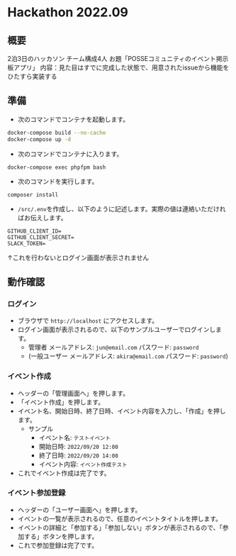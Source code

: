 # Hackathon 2022.09
## 概要
2泊3日のハッカソン
チーム構成4人
お題「POSSEコミュニティのイベント掲示板アプリ」
内容：見た目はすでに完成した状態で、用意されたissueから機能をひたすら実装する

## 準備
- 次のコマンドでコンテナを起動します。
```bash
docker-compose build --no-cache
docker-compose up -d
```

- 次のコマンドでコンテナに入ります。
```
docker-compose exec phpfpm bash
```

- 次のコマンドを実行します。
```
composer install
```

- `/src/.env`を作成し、以下のように記述します。実際の値は連絡いただければお伝えします。
```env
GITHUB_CLIENT_ID=
GITHUB_CLIENT_SECRET=
SLACK_TOKEN=
```
↑これを行わないとログイン画面が表示されません

## 動作確認
### ログイン
- ブラウザで `http://localhost` にアクセスします。
- ログイン画面が表示されるので、以下のサンプルユーザーでログインします。
    - 管理者 メールアドレス: `jun@email.com` パスワード: `password`
    - (一般ユーザー メールアドレス: `akira@email.com` パスワード: `password`)

### イベント作成
- ヘッダーの「管理画面へ」を押します。
- 「イベント作成」を押します。
- イベント名、開始日時、終了日時、イベント内容を入力し、「作成」を押します。
    - サンプル
        - イベント名: `テストイベント`
        - 開始日時: `2022/09/20 12:00`
        - 終了日時: `2022/09/20 14:00`
        - イベント内容: `イベント作成テスト`
- これでイベント作成は完了です。

### イベント参加登録
- ヘッダーの「ユーザー画面へ」を押します。
- イベントの一覧が表示されるので、任意のイベントタイトルを押します。
- イベントの詳細と「参加する」「参加しない」ボタンが表示されるので、「参加する」ボタンを押します。
- これで参加登録は完了です。
